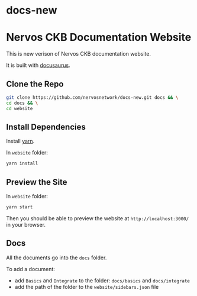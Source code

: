 # docs-new

# Nervos CKB Documentation Website
This is new verison of Nervos CKB documentation website.

It is built with [docusaurus](https://docusaurus.io/).


## Clone the Repo
```bash
git clone https://github.com/nervosnetwork/docs-new.git docs && \
cd docs && \
cd website
```

## Install Dependencies
Install [yarn](https://yarnpkg.com/en/).

In `website` folder:
```bash
yarn install
```

## Preview the Site
In `website` folder:
```bash
yarn start
```

Then you should be able to preview the website at `http://localhost:3000/` in your browser.

## Docs
All the documents go into the `docs` folder.

To add a document:
* add `Basics` and `Integrate` to the folder: `docs/basics` and `docs/integrate`
* add the path of the folder to the `website/sidebars.json` file

